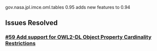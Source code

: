 gov.nasa.jpl.imce.oml.tables 0.95 adds new features to 0.94

## Issues Resolved

### [#59 Add support for OWL2-DL Object Property Cardinality Restrictions](https://github.com/JPL-IMCE/gov.nasa.jpl.imce.oml.tables/issues/59)
